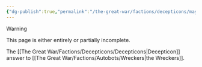 ```yaml
---
{"dg-publish":true,"permalink":"/the-great-war/factions/decepticons/mayhem/","noteIcon":"default"}
---
```

  
>[!warning] 
>This page is either entirely or partially incomplete. 

The [[The Great War/Factions/Decepticons/Decepticons\|Decepticon]] answer to [[The Great War/Factions/Autobots/Wreckers\|the Wreckers]]. 
